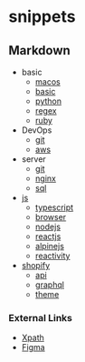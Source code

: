# snippets

## Markdown

- basic
  - [macos]('./basic/MacOS.md')
  - [basic]('./basic/Basic.md')
  - [python]('./basic/Python.md')
  - [regex]('./basic/Regex.md')
  - [ruby]('./basic/Ruby.md')
- DevOps
  - [git](./DevOps/Git.md)
  - [aws](./DevOps/README.md)
- server
  - [git](./server/Git.md)
  - [nginx](./server/Nginx.md)
  - [sql](./server/SQL.md)
- [js](./js/README.md)
  - [typescript](./js/Typescript.md)
  - [browser](./js/Browser.md)
  - [nodejs](./js/Nodejs.md)
  - [reactjs](./js/React.md)
  - [alpinejs](./js/Alpinejs.md)
  - [reactivity](./js/Reactivity.md)
- [shopify](./shopify/README.md)
  - [api](./shopify/api/README.md)
  - [graphql](./shopify/graphql/README.md)
  - [theme](./shopify/theme/README.md)

### External Links

- [Xpath](http://xpather.com/)
- [Figma](https://www.figma.com/file/GAMKg6zWYqYId04ICOHOPq/funny?node-id=1%3A2)
